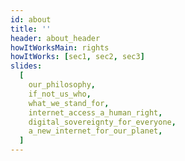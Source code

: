 ```yaml
---
id: about
title: ''
header: about_header
howItWorksMain: rights
howItWorks: [sec1, sec2, sec3]
slides:
  [
    our_philosophy,
    if_not_us_who,
    what_we_stand_for,
    internet_access_a_human_right,
    digital_sovereignty_for_everyone,
    a_new_internet_for_our_planet,
  ]
---
```


